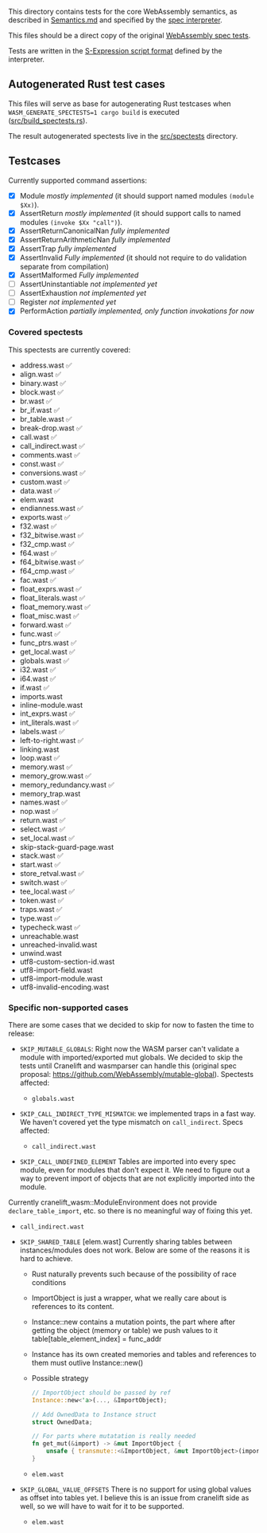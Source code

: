 This directory contains tests for the core WebAssembly semantics, as described in [Semantics.md](https://github.com/WebAssembly/design/blob/master/Semantics.md) and specified by the [spec interpreter](https://github.com/WebAssembly/spec/blob/master/interpreter/spec).

This files should be a direct copy of the original [WebAssembly spec tests](https://github.com/WebAssembly/spec/tree/master/test/core).

Tests are written in the [S-Expression script format](https://github.com/WebAssembly/spec/blob/master/interpreter/README.md#s-expression-syntax) defined by the interpreter.

## Autogenerated Rust test cases

This files will serve as base for autogenerating Rust testcases
when `WASM_GENERATE_SPECTESTS=1 cargo build` is executed
([src/build_spectests.rs](https://github.com/WAFoundation/wasmer/blob/master/src/build_spectests.rs)).

The result autogenerated spectests live in the [src/spectests](https://github.com/WAFoundation/wasmer/tree/master/src/spectests)
directory.

## Testcases

Currently supported command assertions:

- [x] Module _mostly implemented_ (it should support named modules `(module $Xx)`).
- [x] AssertReturn _mostly implemented_ (it should support calls to named modules `(invoke $Xx "call")`).
- [x] AssertReturnCanonicalNan _fully implemented_
- [x] AssertReturnArithmeticNan _fully implemented_
- [x] AssertTrap _fully implemented_
- [x] AssertInvalid _Fully implemented_ (it should not require to do validation separate from compilation)
- [x] AssertMalformed _Fully implemented_
- [ ] AssertUninstantiable _not implemented yet_
- [ ] AssertExhaustion _not implemented yet_
- [ ] Register _not implemented yet_
- [x] PerformAction _partially implemented, only function invokations for now_

### Covered spectests

This spectests are currently covered:

- address.wast ✅
- align.wast ✅
- binary.wast ✅
- block.wast ✅
- br.wast ✅
- br_if.wast ✅
- br_table.wast ✅
- break-drop.wast ✅
- call.wast ✅
- call_indirect.wast ✅
- comments.wast ✅
- const.wast ✅
- conversions.wast ✅
- custom.wast ✅
- data.wast ✅
- elem.wast
- endianness.wast ✅
- exports.wast ✅
- f32.wast ✅
- f32_bitwise.wast ✅
- f32_cmp.wast ✅
- f64.wast ✅
- f64_bitwise.wast ✅
- f64_cmp.wast ✅
- fac.wast ✅
- float_exprs.wast ✅
- float_literals.wast ✅
- float_memory.wast ✅
- float_misc.wast ✅
- forward.wast ✅
- func.wast ✅
- func_ptrs.wast ✅
- get_local.wast ✅
- globals.wast ✅
- i32.wast ✅
- i64.wast ✅
- if.wast ✅
- imports.wast
- inline-module.wast
- int_exprs.wast ✅
- int_literals.wast ✅
- labels.wast ✅
- left-to-right.wast ✅
- linking.wast
- loop.wast ✅
- memory.wast ✅
- memory_grow.wast ✅
- memory_redundancy.wast ✅
- memory_trap.wast
- names.wast ✅
- nop.wast ✅
- return.wast ✅
- select.wast ✅
- set_local.wast ✅
- skip-stack-guard-page.wast
- stack.wast ✅
- start.wast ✅
- store_retval.wast ✅
- switch.wast ✅
- tee_local.wast ✅
- token.wast ✅
- traps.wast ✅
- type.wast ✅
- typecheck.wast ✅
- unreachable.wast
- unreached-invalid.wast
- unwind.wast
- utf8-custom-section-id.wast
- utf8-import-field.wast
- utf8-import-module.wast
- utf8-invalid-encoding.wast

### Specific non-supported cases

There are some cases that we decided to skip for now to fasten the time to release:

- `SKIP_MUTABLE_GLOBALS`: Right now the WASM parser can't validate a module with imported/exported mut globals. We decided to skip the tests until Cranelift and wasmparser can handle this (original spec proposal: https://github.com/WebAssembly/mutable-global). Spectests affected:
  - `globals.wast`
- `SKIP_CALL_INDIRECT_TYPE_MISMATCH`: we implemented traps in a fast way. We haven't covered yet the type mismatch on `call_indirect`. Specs affected:

  - `call_indirect.wast`

- `SKIP_CALL_UNDEFINED_ELEMENT`
  Tables are imported into every spec module, even for modules that don't expect it. We need to figure out a way to prevent import of objects that are not explicitly imported into the module.

Currently cranelift_wasm::ModuleEnvironment does not provide `declare_table_import`, etc. so there is no meaningful way of fixing this yet.

- `call_indirect.wast`

- `SKIP_SHARED_TABLE` [elem.wast]
  Currently sharing tables between instances/modules does not work. Below are some of the reasons it is hard to achieve.

  - Rust naturally prevents such because of the possibility of race conditions
  - ImportObject is just a wrapper, what we really care about is references to its content.
  - Instance::new contains a mutation points, the part where after getting the object (memory or table) we push values to it
    table[table_element_index] = func_addr
  - Instance has its own created memories and tables and references to them must outlive Instance::new()
  - Possible strategy

    ```rust
    // ImportObject should be passed by ref
    Instance::new<'a>(..., &ImportObject);

    // Add OwnedData to Instance struct
    struct OwnedData;

    // For parts where mutatation is really needed
    fn get_mut(&import) -> &mut ImportObject {
        unsafe { transmute::<&ImportObject, &mut ImportObject>(import) }
    }
    ```

  - `elem.wast`

- `SKIP_GLOBAL_VALUE_OFFSETS`
  There is no support for using global values as offset into tables yet. I believe this is an issue from cranelift side as well, so we will have to wait for it to be supported.
  - `elem.wast`

